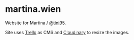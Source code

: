 # martina.wien

Website for Martina / [@tini95](https://www.instagram.com/tini95/).

Site uses [Trello](https://trello.com) as CMS and
[Cloudinary](https://cloudinary.com/) to resize the images.
